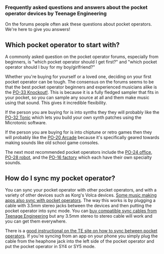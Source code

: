 ### Frequently asked questions and answers about the pocket operator devices by Teenage Engineering

On the forums people often ask these questions about pocket operators. We're here to give you answers!

## Which pocket operator to start with?

A commonly asked question on the pocket operator forums, especially from beginners, is "which pocket operator should I get first?" and "which pocket operator should I buy for my boy/girlfriend?"

Whether you're buying for yourself or a loved one, deciding on your first pocket operator can be tough. The consensus on the forums seems to be that the best pocket operator beginners and experienced musicians alike is the [PO-33 Knockout!](https://teenage.engineering/store/po-33). This is because it is a fully fledged sampler that fits in your pocket, so you can sample any source at all and them make music using that sound. This gives it incredible flexibility.

If the person you are buying for is into synths they they will probably like the [PO-32 Tonic](https://teenage.engineering/store/po-32/) which lets you build your own synth patches using the Microtonic software.

If the person you are buying for is into chiptune or retro games then they will probably like the [PO-20 Arcade](https://teenage.engineering/store/po-20) because it's specifically geared towards making sounds like old school game consoles.

The next most recommended pocket operators include the [PO-24 office](https://teenage.engineering/store/po-24/), [PO-28 robot](https://teenage.engineering/store/po-28/), and the [PO-16 factory](https://teenage.engineering/store/po-16/) which each have their own specialty sounds.

## How do I sync my pocket operator?

You can sync your pocket operator with other pocket operators, and with a variety of other devices such as Korg's Volca devices. [Some music making apps also sync with pocket operators](/pocket-operator-apps.html). The way this works is by plugging a cable with 3.5mm stereo jacks between the devices and then putting the pocket operator into sync mode. You can [buy compatible sync cables from Teenage Engineering](https://teenage.engineering/store/audio-cable-kit-150mm-x3/) but any 3.5mm stereo to stereo cable will work and you can get them everywhere.

There is a [good instructional on the TE site on how to sync between pocket operators](https://support.teenage.engineering/hc/en-us/articles/360001346214-how-do-i-synchronize-my-pocket-operator-). If you're syncing from an app on your phone you simply plug the cable from the heaphone jack into the left side of the pocket operator and put the pocket operator in SY4 or SY5 mode.
